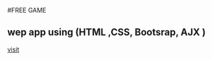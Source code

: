 # FREE GAME
## wep app using (HTML ,CSS, Bootsrap, AJX )
[visit]( https://ebrahim-mamdoh.github.io/Free-Game/)
 
 
